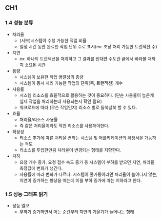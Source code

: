 ## CH1

### 1.4 성능 분류

- 처리율
    - (서브)시스템이 수행 가능한 직업 비율
    - 일정 시간 동안 완료한 작업 단위 수로 표시(ex: 초당 처리 가능한 트랜잭션 수)
- 지연
    - ex: 하나의 트랜잭션을 처리하고 그 결과를 반대편 수도관 끝에서 바라볼 때까지 소요된 시간
- 용량
    - 시스템이 보유한 작업 병렬성의 총량
    - 시스템이 동시 처리 가능한 작업의 단위(즉, 트랜잭션) 개수
- 사용률
    - 시스템 리소스를 효율적으로 활용하는 것이 중요하다. (단순 사용률이 높은게 실제 작업을 처리하는데 사용되는지 확인 필요)
    - 워크로드에 따라 (무슨 작업인지) 리소스 별로 들쑥날쑥 할 수 있다.
- 효율
    - 처리율/리소스 사용률
    - 즉 같은 처리율이라도 적인 리소스를 사용해야한다.
- 확장성
    - 리소스 추가에 따른 처리율 변화는 시스템 및 어플리케이션의 확장서을 가능하는 척도
    - 리소스를 투입한만큼 처리율이 변경되는 형태를 지향한다.
- 저하
    - 요청 개수 증가, 요청 접수 속도 증가 등 시스템이 부하를 받으면 지연, 처리율 측정값에 변화가 생긴다.
    - 사용률에 따라 변화가 다르다. 시스템이 풀가동이라면 처리율이 늘어나지 않는, 지연이 증가하는 향상을 띠는데 이를 부하 증가에 따는 저하라고 한다.

### 1.5 성능 그래프 읽기

- 성능 엘보
    - 부하기 증가하면서 어는 순간부터 지연의 기울기가 늘어나는 형태
